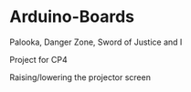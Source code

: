 # Arduino-Boards
Palooka, Danger Zone, Sword of Justice and I

Project for CP4

Raising/lowering the projector screen
